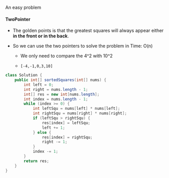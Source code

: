 An easy problem

#### TwoPointer

* The golden points is that the greatest squares will always appear either **in the front or in the back**.

* So we can use the two pointers to solve the problem in Time: O(n)

  * We only need to compare the 4^2 with 10^2

  * ```
    [-4,-1,0,3,10]
    ```

```java
class Solution {
    public int[] sortedSquares(int[] nums) {
        int left = 0;
        int right = nums.length - 1;
        int[] res = new int[nums.length];
        int index = nums.length - 1;
        while (index >= 0) {
            int leftSqu = nums[left] * nums[left];
            int rightSqu = nums[right] * nums[right];
            if (leftSqu > rightSqu) {
                res[index] = leftSqu;
                left += 1;
            } else {
                res[index] = rightSqu;
                right -= 1;
            }
            index -= 1;
        }
        return res;
    }
}
```


